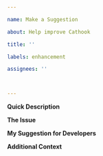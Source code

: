 ```yaml
---

name: Make a Suggestion

about: Help improve Cathook

title: ''

labels: enhancement

assignees: ''



---
```




**Quick Description**

<!-- A clear description of the feature you're requesting, as well as what you would like it to do. -->

<!-- Example: I would like to suggest Spy Alert. It would show you a warning when there is a spy nearby you with his knife out. -->



**The Issue**

<!-- Is your feature based on an issue? Tell us what the problem is, as well as why you've come up with this suggestion to fix the problem. -->

<!-- Example: I keep getting backstabbed! I just can't tell when there are players behind me with ESP. I would like for a spy alert to be added, so that I could be alarmed if I'm about to be backstabbed. -->



**My Suggestion for Developers**

<!-- Can you give us some ideas you've come up with to add the feature? Anything's appreciated, such as options for the feature the feature, console commands, everything! The more you provide, the better we can create the feature you have in your mind just like you've thought of it. -->

<!-- Example: There should be a simple toggle in Misc called "Spy Alert". Maybe you could also add a setting to automatically say "No!" with voice commands? A slider that allows you to customize the distance would also be nice. -->



**Additional Context**

<!-- Is this feature in another cheat? Do you have a video showcasing it? Anything leftover that you might want to add, or to let us know about? -->

<!-- Example: A lot of other TF2 cheats have this. It's really necessary, so you should add it! It will really help a lot. Also, I think it would be cool if you could make the text turn from yellow to red if they getting closer! -->

